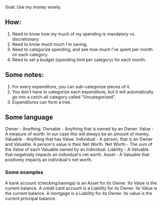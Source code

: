 Goal: Use my money wisely.

## How:

1. Need to know how my much of my spending is mandatory vs. discretionary.
2. Need to know much much I'm saving.
3. Need to categorize spending, and see how much I've spent per month on each category.
4. Need to set a budget (spending limit per category) for each month.

## Some notes:

1. For every expenditure, you can sub-categorize pieces of it.
2. You don't have to categorize each expenditure, but it will automatically go into a catch-all category called "Uncategorized".
3. Expenditures can form a tree.


## Some language

Owner      - Anything.
Ownable    - Anything that is owned by an Owner.
Value      - A measure of worth.  In our case this will always be an amount of money.
Valuable   - Anything that has Value.
Individual - A person, that is an Owner and Valuable.  A person's value is their Net Worth.
Net Worth  - The sum of the Value of each Valuable owned by an Individual.
Liability  - A Valuable that negatively impacts an individual's net worth.
Asset      - A Valuable that positively impacts an individual's net worth.

### Some examples

A bank account (checking/savings) is an Asset for its Owner.  Its Value is the current balance.
A credit card account is a Liability for its Owner. Its Value is the current balance.
A mortgage is a Liability for its Owner. Its value is the current principal balance.


